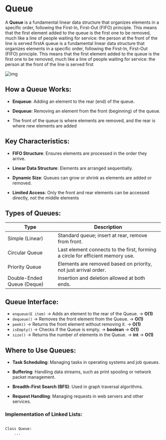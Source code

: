 # Queue

A **Queue** is a fundamental linear data structure that organizes elements in a specific order, following the First-In, First-Out (FIFO) principle. This means that the first element added to the queue is the first one to be removed, much like a line of people waiting for service: the person at the front of the line is served firstA queue is a fundamental linear data structure that organizes elements in a specific order, following the First-In, First-Out (FIFO) principle. This means that the first element added to the queue is the first one to be removed, much like a line of people waiting for service: the person at the front of the line is served first


![img](https://miro.medium.com/v2/resize:fit:1001/0*7fDsAPlAoFEca0sW.png)


## How a Queue Works:

- **Enqueue**: Adding an element to the rear (end) of the queue.

- **Dequeue**: Removing an element from the front (beginning) of the queue.

- The front of the queue is where elements are removed, and the rear is where new elements are added


## Key Characteristics:

- **FIFO Structure**: Ensures elements are processed in the order they arrive.

- **Linear Data Structure**: Elements are arranged sequentially.

- **Dynamic Size**: Queues can grow or shrink as elements are added or removed.

- **Limited Access**: Only the front and rear elements can be accessed directly, not the middle elements


## Types of Queues:

| Type                    | Description                                                                 |
|-------------------------|-----------------------------------------------------------------------------|
| Simple (Linear)         | Standard queue; insert at rear, remove from front.                         |
| Circular Queue          | Last element connects to the first, forming a circle for efficient memory use. |
| Priority Queue          | Elements are removed based on priority, not just arrival order.            |
| Double-Ended Queue (Deque) | Insertion and deletion allowed at both ends.                              |


## Queue Interface:

- `enqueue(E item)` → Adds an element to the rear of the Queue. → **O(1)**  
- `dequeue()` → Removes the front element from the Queue. → **O(1)**  
- `peek()` → Returns the front element without removing it. → **O(1)**  
- `isEmpty()` → Checks if the Queue is empty. → **boolean** → **O(1)**  
- `size()` → Returns the number of elements in the Queue. → **int** → **O(1)**  


## Where to Use Queues:

- **Task Scheduling**: Managing tasks in operating systems and job queues.

- **Buffering**: Handling data streams, such as print spooling or network packet management.

- **Breadth-First Search (BFS)**: Used in graph traversal algorithms.

- **Request Handling**: Managing requests in web servers and other services.



### Implementation of Linked Lists:


```python

Class Queue:
    ...

```